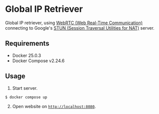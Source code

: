 # Global IP Retriever
Global IP retriever, using [WebRTC (Web Real-Time Communication)](https://webrtcforthecurious.com/docs/01-what-why-and-how/#what-is-webrtc) connecting to Google's [STUN (Session Traversal Utilities for NAT)](https://webrtcforthecurious.com/docs/03-connecting/#stun) server.

## Requirements
- Docker 25.0.3
- Docker Compose v2.24.6

## Usage
1. Start server.
```shell
$ docker compose up
```

2. Open website on [`http://localhost:8080`](http://localhost:8080).
